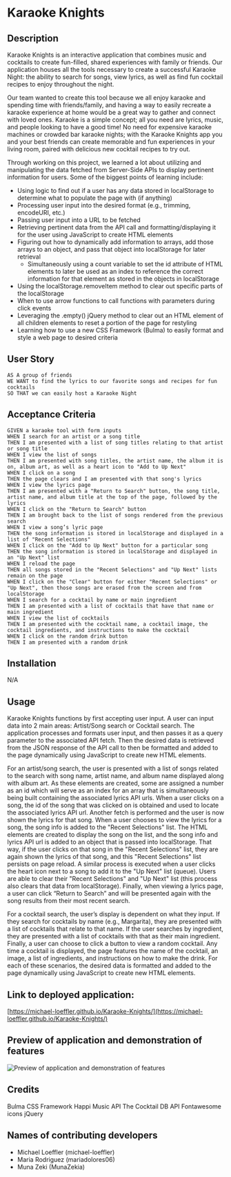 # Karaoke Knights

## Description

Karaoke Knights is an interactive application that combines music and cocktails to create fun-filled, shared experiences with family or friends. Our application houses all the tools necessary to create a successful Karaoke Night: the ability to search for songs, view lyrics, as well as find fun cocktail recipes to enjoy throughout the night.

Our team wanted to create this tool because we all enjoy karaoke and spending time with friends/family, and having a way to easily recreate a karaoke experience at home would be a great way to gather and connect with loved ones. Karaoke is a simple concept; all you need are lyrics, music, and people looking to have a good time! No need for expensive karaoke machines or crowded bar karaoke nights; with the Karaoke Knights app you and your best friends can create memorable and fun experiences in your living room, paired with delicious new cocktail recipes to try out.

Through working on this project, we learned a lot about utilizing and manipulating the data fetched from Server-Side APIs to display pertinent information for users. Some of the biggest points of learning include:

* Using logic to find out if a user has any data stored in localStorage to determine what to populate the page with (if anything)
* Processing user input into the desired format (e.g., trimming, encodeURI, etc.)
* Passing user input into a URL to be fetched
* Retrieving pertinent data from the API call and formatting/displaying it for the user using JavaScript to create HTML elements
* Figuring out how to dynamically add information to arrays, add those arrays to an object, and pass that object into localStorage for later retrieval
	* Simultaneously using a count variable to set the id attribute of HTML elements to later be used as an index to reference the correct information for that element as stored in the objects in localStorage
* Using the localStorage.removeItem method to clear out specific parts of the localStorage
* When to use arrow functions to call functions with parameters during click events
* Leveraging the .empty() jQuery method to clear out an HTML element of all children elements to reset a portion of the page for restyling
* Learning how to use a new CSS Framework (Bulma) to easily format and style a web page to desired criteria

## User Story
```
AS A group of friends
WE WANT to find the lyrics to our favorite songs and recipes for fun cocktails
SO THAT we can easily host a Karaoke Night
```

## Acceptance Criteria
```
GIVEN a karaoke tool with form inputs
WHEN I search for an artist or a song title
THEN I am presented with a list of song titles relating to that artist or song title
WHEN I view the list of songs
THEN I am presented with song titles, the artist name, the album it is on, album art, as well as a heart icon to "Add to Up Next"
WHEN I click on a song
THEN the page clears and I am presented with that song's lyrics
WHEN I view the lyrics page
THEN I am presented with a "Return to Search" button, the song title, artist name, and album title at the top of the page, followed by the lyrics
WHEN I click on the "Return to Search" button
THEN I am brought back to the list of songs rendered from the previous search
WHEN I view a song’s lyric page
THEN the song information is stored in localStorage and displayed in a list of "Recent Selections"
WHEN I click on the "Add to Up Next" button for a particular song
THEN the song information is stored in localStorage and displayed in an "Up Next" list
WHEN I reload the page
THEN all songs stored in the "Recent Selections" and "Up Next" lists remain on the page
WHEN I click on the "Clear" button for either "Recent Selections" or "Up Next", then those songs are erased from the screen and from localStorage
WHEN I search for a cocktail by name or main ingredient 
THEN I am presented with a list of cocktails that have that name or main ingredient
WHEN I view the list of cocktails
THEN I am presented with the cocktail name, a cocktail image, the cocktail ingredients, and instructions to make the cocktail
WHEN I click on the random drink button
THEN I am presented with a random drink 
```

## Installation

N/A

## Usage

Karaoke Knights functions by first accepting user input. A user can input data into 2 main areas: Artist/Song search or Cocktail search. The application processes and formats user input, and then passes it as a query parameter to the associated API fetch. Then the desired data is retrieved from the JSON response of the API call to then be formatted and added to the page dynamically using JavaScript to create new HTML elements. 

For an artist/song search, the user is presented with a list of songs related to the search with song name, artist name, and album name displayed along with album art. As these elements are created, some are assigned a number as an id which will serve as an index for an array that is simultaneously being built containing the associated lyrics API urls. When a user clicks on a song, the id of the song that was clicked on is obtained and used to locate the associated lyrics API url. Another fetch is performed and the user is now shown the lyrics for that song. When a user chooses to view the lyrics for a song, the song info is added to the "Recent Selections" list. The HTML elements are created to display the song on the list, and the song info and lyrics API url is added to an object that is passed into localStorage. That way, if the user clicks on that song in the "Recent Selections" list, they are again shown the lyrics of that song, and this "Recent Selections" list persists on page reload. A similar process is executed when a user clicks the heart icon next to a song to add it to the "Up Next" list (queue). Users are able to clear their "Recent Selections" and "Up Next" list (this process also clears that data from localStorage). Finally, when viewing a lyrics page, a user can click “Return to Search” and will be presented again with the song results from their most recent search.

For a cocktail search, the user’s display is dependent on what they input. If they search for cocktails by name (e.g., Margarita), they are presented with a list of cocktails that relate to that name. If the user searches by ingredient, they are presented with a list of cocktails with that as their main ingredient. Finally, a user can choose to click a button to view a random cocktail. Any time a cocktail is displayed, the page features the name of the cocktail, an image, a list of ingredients, and instructions on how to make the drink. For each of these scenarios, the desired data is formatted and added to the page dynamically using JavaScript to create new HTML elements. 


## Link to deployed application:
[https://michael-loeffler.github.io/Karaoke-Knights/](https://michael-loeffler.github.io/Karaoke-Knights/)

## Preview of application and demonstration of features

![Preview of application and demonstration of features](./assets/images/KaraokeKnightsDemo.gif)

## Credits

Bulma CSS Framework
Happi Music API
The Cocktail DB API
Fontawesome icons
jQuery

## Names of contributing developers
* Michael Loeffler (michael-loeffler)
* Maria Rodriguez (mariadolores06)
* Muna Zeki (MunaZekia)

